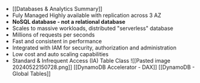 - [[Databases & Analytics Summary]]
- Fuly Managed Highly available with replication across 3 AZ
- **NoSQL database - not a relational database**
- Scales to massive workloads, distributed "serverless" database
- Millions of requests per seconds
- Fast and consistent in performance
- Integrated with IAM for security, authorization and administration
- Low cost and auto scaling capabilities
- Standard & Infrequent Access (IA) Table Class
![[Pasted image 20240522150728.png]]
[[DynamoDB Accelerator - DAX]]
[[DynamoDB - Global Tables]]
